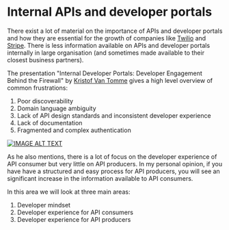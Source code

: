 # Internal APIs and developer portals

There exist a lot of material on the importance of APIs and developer portals and how they are essential for the growth of companies like [Twilio](https://www.twilio.com/docs) and [Stripe](https://stripe.com/docs). 
There is less information available on APIs and developer portals internally in large organisation (and sometimes made available to their closest business partners). 

The presentation "Internal Developer Portals: Developer Engagement Behind the Firewall"  by [Kristof Van Tomme](https://twitter.com/kvantomme) gives a high level overview of common frustrations:

1. Poor discoverability 
2. Domain language ambiguity
3. Lack of API design standards and inconsistent developer experience
4. Lack of documentation
5. Fragmented and complex authentication


<div>
  <a href="https://www.youtube.com/watch?v=ycuroWQwF40"><img src="https://img.youtube.com/vi/ycuroWQwF40/0.jpg" alt="IMAGE ALT TEXT"></a>
</div>

As he also mentions, there is a lot of focus on the developer experience of API consumer but very little on API producers. 
In my personal opinion, if you have have a structured and easy process for API producers, you will see an significant increase in the information available to API consumers. 

In this area we will look at three main areas: 

1. Developer mindset
1. Developer experience for API consumers
1. Developer experience for API producers